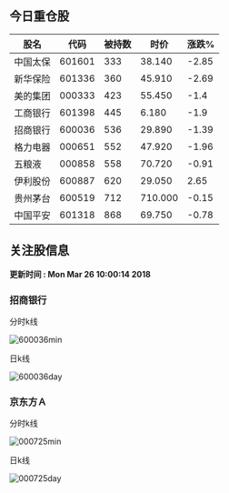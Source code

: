 
## 今日重仓股 

|股名|代码|被持数|时价|涨跌%|
|---|---|---|---|---|
|中国太保|601601|333|38.140|-2.85|
|新华保险|601336|360|45.910|-2.69|
|美的集团|000333|423|55.450|-1.4|
|工商银行|601398|445|6.180|-1.9|
|招商银行|600036|536|29.890|-1.39|
|格力电器|000651|552|47.920|-1.96|
|五粮液|000858|558|70.720|-0.91|
|伊利股份|600887|620|29.050|2.65|
|贵州茅台|600519|712|710.000|-0.15|
|中国平安|601318|868|69.750|-0.78|

## 关注股信息
**更新时间 : Mon Mar 26 10:00:14 2018**
### 招商银行 
分时k线

![600036min](http://image.sinajs.cn/newchart/min/n/sh600036.gif)

日k线

![600036day](http://image.sinajs.cn/newchart/daily/n/sh600036.gif)

### 京东方Ａ 
分时k线

![000725min](http://image.sinajs.cn/newchart/min/n/sz000725.gif)

日k线

![000725day](http://image.sinajs.cn/newchart/daily/n/sz000725.gif)

